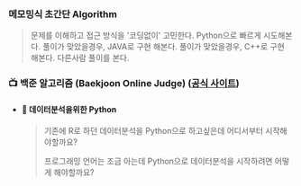 ### 메모밍식 초간단 Algorithm
> 문제를 이해하고 접근 방식을 '코딩없이' 고민한다.
> Python으로 빠르게 시도해본다.
> 풀이가 맞았을경우, JAVA로 구현 해본다.
> 풀이가 맞았을경우, C++로 구현 해본다.
> 다른사람 풀이를 본다.

### :tv: 백준 알고리즘 (Baekjoon Online Judge) ([공식 사이트](https://www.acmicpc.net/))
- #### :couplekiss: 데이터분석을위한 Python 
  > 기존에 R로 하던 데이터분석을 Python으로 하고싶은데 어디서부터 시작해야할까요?
  >
  > 프로그래밍 언어는 조금 아는데 Python으로 데이터분석을 시작하려면 어떻게 해야할까요?
 

